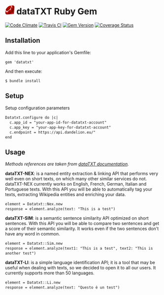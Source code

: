 # [![Ruby Gem Icon](https://raw.githubusercontent.com/zenkay/datatxt-ruby/master/rubygem.png)](https://rubygems.org/gems/datatxt) dataTXT Ruby Gem

[![Code Climate](https://codeclimate.com/github/zenkay/datatxt-ruby/badges/gpa.svg)](https://codeclimate.com/github/zenkay/datatxt-ruby) [![Travis CI](https://travis-ci.org/zenkay/datatxt-ruby.svg?branch=master)](https://travis-ci.org/zenkay/datatxt-ruby) [![Gem Version](https://badge.fury.io/rb/datatxt.svg)](http://badge.fury.io/rb/datatxt) [![Coverage Status](https://coveralls.io/repos/zenkay/datatxt-ruby/badge.png?branch=master)](https://coveralls.io/r/zenkay/datatxt-ruby?branch=master)

## Installation

Add this line to your application's Gemfile:

```
gem 'datatxt'
```

And then execute:

```
$ bundle install
```
## Setup

Setup configuration parameters

```
Datatxt.configure do |c|
  c.app_id = "your-app-id-for-datatxt-account"
  c.app_key = "your-app-key-for-datatxt-account"
  c.endpoint = https://api.dandelion.eu/"
end
```

## Usage

_Methods references are taken from [dataTXT documentation](https://dandelion.eu/docs/)._

**dataTXT-NEX**: is a named entity extraction & linking API that performs very well even on short texts, on which many other similar services do not. dataTXT-NEX currently works on English, French, German, Italian and Portuguese texts. With this API you will be able to automatically tag your texts, extracting Wikipedia entities and enriching your data.

```
element = Datatxt::Nex.new
response = element.analyze(text: "This is a test")
```

**dataTXT-SIM**: is a semantic sentence similarity API optimized on short sentences. With this API you will be able to compare two sentences and get a score of their semantic similarity. It works even if the two sentences don't have any word in common.

```
element = Datatxt::Sim.new
response = element.analyze(text1: "This is a test", text2: "This is another test")
```

**dataTXT-LI**: is a simple language identification API; it is a tool that may be useful when dealing with texts, so we decided to open it to all our users. It currently supports more than 50 languages.

```
element = Datatxt::Li.new
response = element.analyze(text: "Questo è un test")
```
